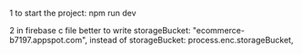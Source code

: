 1
to start the project: npm run dev

2
in firebase c file better to write
storageBucket: "ecommerce-b7197.appspot.com",
instead of storageBucket: process.enc.storageBucket,